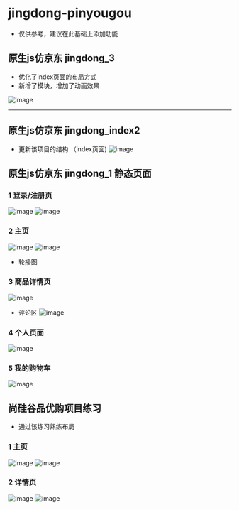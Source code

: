 # jingdong-pinyougou
* 仅供参考，建议在此基础上添加功能

## 原生js仿京东 jingdong_3 
* 优化了index页面的布局方式
* 新增了模块，增加了动画效果

![image](https://github.com/prominent6/jingdong-pinyougou/assets/93392935/43d5a93f-4e05-49fe-8983-1cd24ebe85bf)

***
## 原生js仿京东 jingdong_index2 
* 更新该项目的结构  （index页面)
  ![image](https://github.com/prominent6/jingdong-pinyougou/assets/93392935/cab1e24d-780b-4579-a516-994a48e54c4e)

## 原生js仿京东 jingdong_1 静态页面
### 1 登录/注册页
![image](https://github.com/prominent6/jingdong-pinyougou/assets/93392935/95616b46-a767-40f0-a141-04c085039bb1)
![image](https://github.com/prominent6/jingdong-pinyougou/assets/93392935/88a09bda-a46d-4ec0-a685-b5f5a743c569)

### 2 主页
![image](https://github.com/prominent6/jingdong-pinyougou/assets/93392935/a7f87978-15d2-4608-ba1e-c65faba79e71)
![image](https://github.com/prominent6/jingdong-pinyougou/assets/93392935/2e4bb021-2288-4341-94d0-b16cab9b76e4)
* 轮播图

### 3 商品详情页
![image](https://github.com/prominent6/jingdong-pinyougou/assets/93392935/77563298-a8e7-45d5-b074-099f3249a9d3)
* 评论区
![image](https://github.com/prominent6/jingdong-pinyougou/assets/93392935/c52be403-3222-41fa-8326-98c6b4fed2ae)

### 4 个人页面
![image](https://github.com/prominent6/jingdong-pinyougou/assets/93392935/81af9f5a-272f-4b83-a73b-27bee1e6b0e3)

### 5 我的购物车
![image](https://github.com/prominent6/jingdong-pinyougou/assets/93392935/7a2b81f4-5750-47cf-9b97-affeb24fca02)


## 尚硅谷品优购项目练习
* 通过该练习熟练布局
### 1 主页
![image](https://github.com/prominent6/jingdong-pinyougou/assets/93392935/36403f67-aa24-4072-a350-5d60bcc7f23f)
![image](https://github.com/prominent6/jingdong-pinyougou/assets/93392935/691bffa1-627e-4da6-80f1-2e187e60d4c4)

### 2 详情页
![image](https://github.com/prominent6/jingdong-pinyougou/assets/93392935/969a3a60-1e82-4095-95f2-82aa4215e2d3)
![image](https://github.com/prominent6/jingdong-pinyougou/assets/93392935/1244d543-8ecd-45a4-abd3-63b50635162a)

